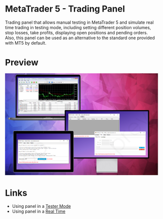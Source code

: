 # MetaTrader 5 - Trading Panel

Trading panel that allows manual testing in MetaTrader 5 and simulate real time trading in testing mode, including setting different position volumes, stop losses, take profits, displaying open positions and pending orders. 
Also, this panel can be used as an alternative to the standard one provided with MT5 by default. 

# Preview

![](Screens/Preview.png)

# Links

- Using panel in a [Tester Mode](https://www.youtube.com/watch?v=shHEjUIRyj0)
- Using panel in a [Real Time](https://www.youtube.com/watch?v=Cyyy5sD7jqo)

